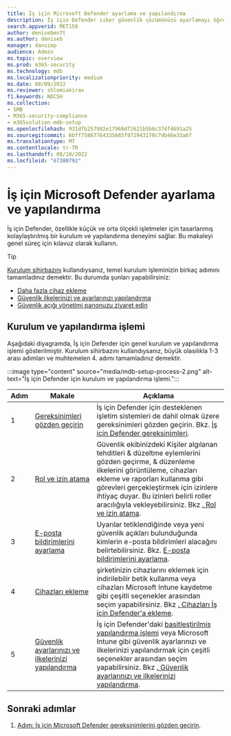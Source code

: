 ```yaml
---
title: İş için Microsoft Defender ayarlama ve yapılandırma
description: İş için Defender siber güvenlik çözümünüzü ayarlamayı öğrenin. Cihazları ekleyin, ilkelerinizi gözden geçirin ve ayarlarınızı gerektiği gibi düzenleyin.
search.appverid: MET150
author: denisebmsft
ms.author: deniseb
manager: dansimp
audience: Admin
ms.topic: overview
ms.prod: m365-security
ms.technology: mdb
ms.localizationpriority: medium
ms.date: 08/09/2022
ms.reviewer: shlomiakirav
f1.keywords: NOCSH
ms.collection:
- SMB
- M365-security-compliance
- m365solution-mdb-setup
ms.openlocfilehash: 931dfb257902e17968df2621b5b8c374f4691a25
ms.sourcegitcommit: 6bff75867764335685f972943170c7db46e33a6f
ms.translationtype: MT
ms.contentlocale: tr-TR
ms.lasthandoff: 08/10/2022
ms.locfileid: "67300792"
---
```

# <a name="set-up-and-configure-microsoft-defender-for-business"></a>İş için Microsoft Defender ayarlama ve yapılandırma

İş için Defender, özellikle küçük ve orta ölçekli işletmeler için tasarlanmış kolaylaştırılmış bir kurulum ve yapılandırma deneyimi sağlar. Bu makaleyi genel süreç için kılavuz olarak kullanın.

> [!TIP]
> [Kurulum sihirbazını](mdb-use-wizard.md) kullandıysanız, temel kurulum işleminizin birkaç adımını tamamladınız demektir. Bu durumda şunları yapabilirsiniz:
> - [Daha fazla cihaz ekleme](mdb-onboard-devices.md)
> - [Güvenlik ilkelerinizi ve ayarlarınızı yapılandırma](mdb-configure-security-settings.md)
> - [Güvenlik açığı yönetimi panonuzu ziyaret edin](mdb-view-tvm-dashboard.md)


## <a name="the-setup-and-configuration-process"></a>Kurulum ve yapılandırma işlemi

Aşağıdaki diyagramda, İş için Defender için genel kurulum ve yapılandırma işlemi gösterilmiştir. Kurulum sihirbazını kullandıysanız, büyük olasılıkla 1-3 arası adımları ve muhtemelen 4. adımı tamamladınız demektir. 

:::image type="content" source="media/mdb-setup-process-2.png" alt-text="İş için Defender için kurulum ve yapılandırma işlemi.":::

| Adım  | Makale | Açıklama  |
|---------|---------|--------|
| 1 | [Gereksinimleri gözden geçirin](mdb-requirements.md) | İş için Defender için desteklenen işletim sistemleri de dahil olmak üzere gereksinimleri gözden geçirin. Bkz. [İş için Defender gereksinimleri](mdb-requirements.md). |
| 2 | [Rol ve izin atama](mdb-roles-permissions.md)     | Güvenlik ekibinizdeki Kişiler algılanan tehditleri & düzeltme eylemlerini gözden geçirme, & düzenleme ilkelerini görüntüleme, cihazları ekleme ve raporları kullanma gibi görevleri gerçekleştirmek için izinlere ihtiyaç duyar. Bu izinleri belirli roller aracılığıyla vekleyebilirsiniz. Bkz [. Rol ve izin atama](mdb-roles-permissions.md).        |
| 3 | [E-posta bildirimlerini ayarlama](mdb-email-notifications.md) | Uyarılar tetiklendiğinde veya yeni güvenlik açıkları bulunduğunda kimlerin e-posta bildirimleri alacağını belirtebilirsiniz. Bkz. [E-posta bildirimlerini ayarlama](mdb-email-notifications.md).| 
| 4 | [Cihazları ekleme](mdb-onboard-devices.md)     | şirketinizin cihazlarını eklemek için indirilebilir betik kullanma veya cihazları Microsoft Intune kaydetme gibi çeşitli seçenekler arasından seçim yapabilirsiniz. Bkz [. Cihazları İş için Defender'a ekleme](mdb-onboard-devices.md).         |
| 5 | [Güvenlik ayarlarınızı ve ilkelerinizi yapılandırma](mdb-configure-security-settings.md) | İş için Defender'daki [basitleştirilmiş yapılandırma işlemi](mdb-simplified-configuration.md) veya Microsoft Intune gibi güvenlik ayarlarınızı ve ilkelerinizi yapılandırmak için çeşitli seçenekler arasından seçim yapabilirsiniz. Bkz [. Güvenlik ayarlarınızı ve ilkelerinizi yapılandırma](mdb-configure-security-settings.md). |

## <a name="next-steps"></a>Sonraki adımlar

1. [Adım: İş için Microsoft Defender gereksinimlerini gözden geçirin](mdb-requirements.md).

